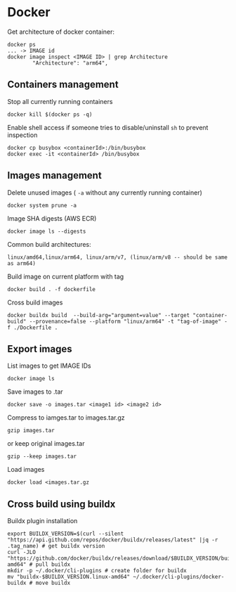 # Docker

Get architecture of docker container:
```
docker ps
... -> IMAGE id
docker image inspect <IMAGE ID> | grep Architecture
        "Architecture": "arm64",
```

## Containers management

Stop all currently running containers
```
docker kill $(docker ps -q)
```

Enable shell access if someone tries to disable/uninstall `sh` to prevent inspection
```
docker cp busybox <containerId>:/bin/busybox
docker exec -it <containerId> /bin/busybox
```

## Images management
Delete unused images ( `-a` without any currently running container)
```
docker system prune -a
```

Image SHA digests (AWS ECR)
```
docker image ls --digests
```


Common build architectures:
```
linux/amd64,linux/arm64, linux/arm/v7, (linux/arm/v8 -- should be same as arm64)
```


Build image on current platform with tag
```
docker build . -f dockerfile
```

Cross build images
```
docker buildx build  --build-arg="argument=value" --target "container-build" --provenance=false --platform "linux/arm64" -t "tag-of-image" -f ./Dockerfile .
```

## Export images
List images to get IMAGE IDs
```
docker image ls
```

Save images to .tar
```
docker save -o images.tar <image1 id> <image2 id>
```

Compress to iamges.tar to images.tar.gz
```
gzip images.tar
```
or keep original images.tar
```
gzip --keep images.tar
```

Load images
```
docker load <images.tar.gz
```

## Cross build using buildx
Buildx plugin installation
```
export BUILDX_VERSION=$(curl --silent "https://api.github.com/repos/docker/buildx/releases/latest" |jq -r .tag_name) # get buildx version
curl -JLO "https://github.com/docker/buildx/releases/download/$BUILDX_VERSION/buildx-$BUILDX_VERSION.linux-amd64" # pull buildx
mkdir -p ~/.docker/cli-plugins # create folder for buildx
mv "buildx-$BUILDX_VERSION.linux-amd64" ~/.docker/cli-plugins/docker-buildx # move buildx
```
